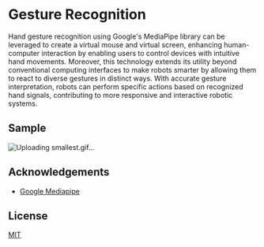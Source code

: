 
# Gesture Recognition

Hand gesture recognition using Google's MediaPipe library can be leveraged to create a virtual mouse and virtual screen, enhancing human-computer interaction by enabling users to control devices with intuitive hand movements. Moreover, this technology extends its utility beyond conventional computing interfaces to make robots smarter by allowing them to react to diverse gestures in distinct ways. With accurate gesture interpretation, robots can perform specific actions based on recognized hand signals, contributing to more responsive and interactive robotic systems.



## Sample
![Uploading smallest.gif…]()



## Acknowledgements

 - [Google Mediapipe](https://github.com/google/mediapipe)






## License

[MIT](https://choosealicense.com/licenses/mit/)

